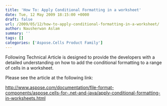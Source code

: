 ```yaml
---
title: 'How To: Apply Conditional Formatting in a worksheet'
date: Tue, 12 May 2009 18:15:00 +0000
draft: false
url: /2009/05/12/how-to-apply-conditional-formatting-in-a-worksheet/
author: Nausherwan Aslam
summary: ''
tags: []
categories: ['Aspose.Cells Product Family']
---
```


Following Technical Article is designed to provide the developers with a detailed understanding on how to add the conditional formatting to a range of cells in a worksheet. 

Please see the article at the following link:

http://www.aspose.com/documentation/file-format-components/aspose.cells-for-.net-and-java/apply-conditional-formatting-in-worksheets.html








